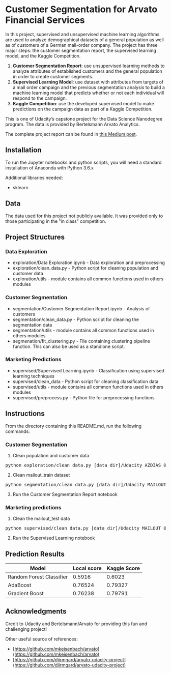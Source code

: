 # Customer Segmentation for Arvato Financial Services

In this project, supervised and unsupervised machine learning algorithms are used to analyze demographical datasets of a general population as well as of customers of a German mail-order company. The project has three major steps: the customer segmentation report, the supervised learning model, and the Kaggle Competition.

1. **Customer Segmentation Report**: use unsupervised learning methods to analyze attributes of established customers and the general population in order to create customer segments.
2. **Supervised Learning Model**: use dataset with attributes from targets of a mail order campaign and the previous segmentation analysis to build a machine learning model that predicts whether or not each individual will respond to the campaign.
3. **Kaggle Competition**: use the developed supervised model to make predictions on the campaign data as part of a Kaggle Competition.

This is one of Udacity’s capstone project for the Data Science Nanodegree program. The data is provided by Bertelsmann Arvato Analytics.

The complete project report can be found in [this Medium post](https://medium.com/@thuytrinht4/customer-segmentation-for-arvato-financial-services-4cec6745a20d).

## Installation
To run the Jupyter notebooks and python scripts, you will need a standard installation of Anaconda with Python 3.6.x

Additional libraries needed:
- sklearn

## Data
The data used for this project not publicly available. It was provided only to those participating in the "in class" competition.

## Project Structures

### Data Exploration
- exploration/Data Exploration.ipynb - Data exploration and preprocessing
- exploration/clean_data.py - Python script for cleaning population and customer data
- exploration/utils - module contains all common functions used in others modules

### Customer Segmentation
- segmentation/Customer Segmentation Report.ipynb - Analysis of customers
- segmentation/clean_data.py - Python script for cleaning the segmentation data
- segmentation/utils - module contains all common functions used in others modules
- segmenation/fit_clustering.py - File containing clustering pipeline function. This can also be used as a standlone script.

### Marketing Predictions
- supervised/Supervised Learning.ipynb - Classification using supervised learning techniques
- supervised/clean_data - Python script for cleaning classification data
- supervised/utils - module contains all common functions used in others modules
- supervised/preprocess.py - Python file for preprocessing functions

## Instructions
From the directory containing this README.md, run the following commands:

### Customer Segmentation
1. Clean population and customer data

  <pre>python exploration/clean_data.py [data_dir]/Udacity_AZDIAS_052018.csv [data_dir]/Udacity_CUSTOMERS_052018.csv [data_dir]/merged_data_clean.pkl</pre>

2. Clean mailout_train dataset

  <pre>python segmentation/clean_data.py [data_dir]/Udacity_MAILOUT_052018_TRAIN.csv [data_dir]/mailout_train_clean.pkl</pre>

3. Run the Customer Segmentation Report notebook

### Marketing predictions
1. Clean the mailout_test data

  <pre>python supervised/clean_data.py [data_dir]/Udacity_MAILOUT_052018_TEST.csv [data_dir]/mailout_test_clean.pkl</pre>

2. Run the Supervised Learning notebook


## Prediction Results
Model | Local score |Kaggle Score
--- | --- | ---
Random Forest Classifier | 0.5916 | 0.6023
AdaBoost | 0.76524 | 0.79327
Gradient Boost | 0.76238 | 0.79791


## Acknowledgments

Credit to Udacity and Bertelsmann/Arvato for providing this fun and challenging project!

Other useful source of references:
 + [https://github.com/mkeisenbach/arvato](https://github.com/mkeisenbach/arvato)
 + [https://github.com/djirmgard/arvato-udacity-project](https://github.com/djirmgard/arvato-udacity-project)
